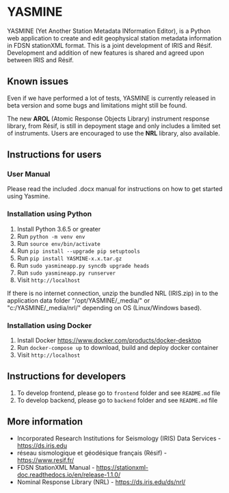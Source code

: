 # YASMINE

YASMINE (Yet Another Station Metadata INformation Editor), is a Python web application to create and edit geophysical station metadata information in FDSN stationXML format.
This is a joint development of IRIS and Résif.
Development and addition of new features is shared and agreed upon between IRIS and Résif.


## Known issues
Even if we have performed a lot of tests, YASMINE is currently released in beta version and some bugs and limitations might still be found.

The new **AROL** (Atomic Response Objects Library) instrument response library, from Résif, is still in depoyment stage and only includes a limited set of instruments.
Users are encouraged to use the **NRL** library, also available.

## Instructions for users

### User Manual
Please read the included .docx manual for instructions on how to get started using Yasmine.

### Installation using Python
1. Install Python 3.6.5 or greater
2. Run `python -m venv env`
3. Run `source env/bin/activate`
4. Run `pip install --upgrade pip setuptools`
5. Run `pip install YASMINE-x.x.tar.gz`
6. Run `sudo yasmineapp.py syncdb upgrade heads`
7. Run `sudo yasmineapp.py runserver`
8. Visit `http://localhost`

If there is no internet connection, unzip the bundled NRL (IRIS.zip) in to the application data folder "/opt/YASMINE/_media/" or "c:/YASMINE/_media/nrl/" depending on OS (Linux/Windows based).

### Installation using Docker
1. Install Docker <https://www.docker.com/products/docker-desktop>
2. Run `docker-compose up` to download, build and deploy docker container
3. Visit `http://localhost`

## Instructions for developers
1. To develop frontend, please go to `frontend` folder and see `README.md` file
2. To develop backend, please go to `backend` folder and see `README.md` file


## More information
* Incorporated Research Institutions for Seismology (IRIS) Data Services - https://ds.iris.edu
* réseau sismologique et géodésique français (Résif) - https://www.resif.fr/
* FDSN StationXML Manual - https://stationxml-doc.readthedocs.io/en/release-1.1.0/
* Nominal Response Library (NRL) - https://ds.iris.edu/ds/nrl/
